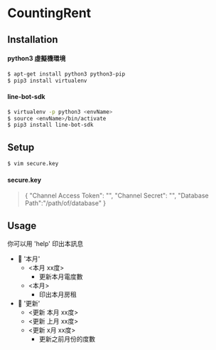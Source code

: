 # CountingRent

## Installation
#### python3 虛擬機環境
```sh
$ apt-get install python3 python3-pip
$ pip3 install virtualenv
```
#### line-bot-sdk
```sh
$ virtualenv -p python3 <envName>
$ source <envName>/bin/activate
$ pip3 install line-bot-sdk
```
## Setup
```sh
$ vim secure.key
```
#### secure.key
> {
>    "Channel Access Token": "",
>    "Channel Secret": "",
>    "Database Path":"/path/of/database"
> }
## Usage
你可以用 'help' 印出本訊息
- 📌  '本月'
  - <本月 xx度>
    - 更新本月電度數
  - <本月>
    - 印出本月房租
- 📌  '更新'
  - <更新 本月 xx度>
  - <更新 上月 xx度>
  - <更新 x月 xx度>
    - 更新之前月份的度數

